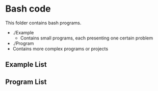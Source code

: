 # Bash code

This folder contains bash programs.
- ./Example
  - Contains small programs, each presenting one certain problem
- ./Program
 - Contains more complex programs or projects

## Example List


## Program List


 

